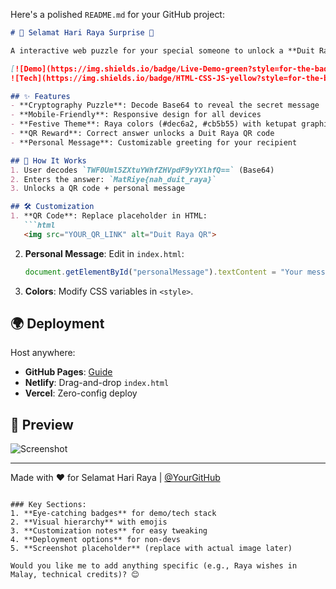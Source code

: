 Here's a polished `README.md` for your GitHub project:

```markdown
# 🌙 Selamat Hari Raya Surprise 💝

A interactive web puzzle for your special someone to unlock a **Duit Raya** gift! Combines cryptography, festive design, and a personal touch.

[![Demo](https://img.shields.io/badge/Live-Demo-green?style=for-the-badge)](https://your-deployed-link.com)
![Tech](https://img.shields.io/badge/HTML-CSS-JS-yellow?style=for-the-badge)

## ✨ Features
- **Cryptography Puzzle**: Decode Base64 to reveal the secret message
- **Mobile-Friendly**: Responsive design for all devices
- **Festive Theme**: Raya colors (#dec6a2, #cb5b55) with ketupat graphics
- **QR Reward**: Correct answer unlocks a Duit Raya QR code
- **Personal Message**: Customizable greeting for your recipient

## 🧩 How It Works
1. User decodes `TWF0Uml5ZXtuYWhfZHVpdF9yYXlhfQ==` (Base64)
2. Enters the answer: `MatRiye{nah_duit_raya}`
3. Unlocks a QR code + personal message

## 🛠️ Customization
1. **QR Code**: Replace placeholder in HTML:
   ```html
   <img src="YOUR_QR_LINK" alt="Duit Raya QR">
   ```
2. **Personal Message**: Edit in `index.html`:
   ```javascript
   document.getElementById("personalMessage").textContent = "Your message here ❤️";
   ```
3. **Colors**: Modify CSS variables in `<style>`.

## 🌍 Deployment
Host anywhere:
- **GitHub Pages**: [Guide](https://pages.github.com)
- **Netlify**: Drag-and-drop `index.html`
- **Vercel**: Zero-config deploy

## 📸 Preview
![Screenshot](https://i.imgur.com/your-screenshot-link.jpg)

---

Made with ❤️ for Selamat Hari Raya | [@YourGitHub](https://github.com/yourusername)
```

### Key Sections:
1. **Eye-catching badges** for demo/tech stack  
2. **Visual hierarchy** with emojis  
3. **Customization notes** for easy tweaking  
4. **Deployment options** for non-devs  
5. **Screenshot placeholder** (replace with actual image later)

Would you like me to add anything specific (e.g., Raya wishes in Malay, technical credits)? 😊
